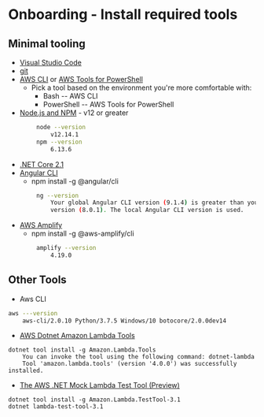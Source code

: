 # Onboarding - Install required tools

## Minimal tooling

* [Visual Studio Code](https://code.visualstudio.com/)
* [git](https://git-scm.com/downloads)
* [AWS CLI](https://aws.amazon.com/cli/) or [AWS Tools for PowerShell](https://aws.amazon.com/powershell/)
    * Pick a tool based on the environment you're more comfortable with:
        * Bash -- AWS CLI
        * PowerShell -- AWS Tools for PowerShell
* [Node.js and NPM](https://nodejs.org/en/) - v12 or greater
```bash
        node --version
            v12.14.1
        npm --version
            6.13.6
```
* [.NET Core 2.1](https://www.microsoft.com/net/download)
* [Angular CLI](https://cli.angular.io/)
    * npm install -g @angular/cli
```bash
        ng --version
            Your global Angular CLI version (9.1.4) is greater than your local
            version (8.0.1). The local Angular CLI version is used.
```    
* [AWS Amplify](https://aws-amplify.github.io/)
    * npm install -g @aws-amplify/cli
```bash
        amplify --version
            4.19.0
```
    
## Other Tools
* Aws CLI
```bash
aws ---version
    aws-cli/2.0.10 Python/3.7.5 Windows/10 botocore/2.0.0dev14
```
* [AWS Dotnet Amazon Lambda Tools](https://github.com/aws/aws-extensions-for-dotnet-cli)
```
dotnet tool install -g Amazon.Lambda.Tools
    You can invoke the tool using the following command: dotnet-lambda
    Tool 'amazon.lambda.tools' (version '4.0.0') was successfully installed.
```

* [The AWS .NET Mock Lambda Test Tool (Preview)](https://github.com/aws/aws-lambda-dotnet/tree/master/Tools/LambdaTestTool#skip-using-the-web-interface)
```
dotnet tool install -g Amazon.Lambda.TestTool-3.1
dotnet lambda-test-tool-3.1
```




